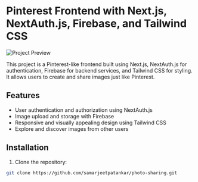 # Pinterest Frontend with Next.js, NextAuth.js, Firebase, and Tailwind CSS

![Project Preview](project-preview.png)

This project is a Pinterest-like frontend built using Next.js, NextAuth.js for authentication, Firebase for backend services, and Tailwind CSS for styling. It allows users to create and share images just like Pinterest.

## Features

- User authentication and authorization using NextAuth.js
- Image upload and storage with Firebase
- Responsive and visually appealing design using Tailwind CSS
- Explore and discover images from other users

## Installation

1. Clone the repository:

```bash
git clone https://github.com/samarjeetpatankar/photo-sharing.git
